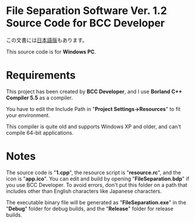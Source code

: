# File Separation Software Ver. 1.2 Source Code for BCC Developer
この文書には[日本語版](readme.md)もあります。

This source code is for **Windows PC**.

# Requirements
This project has been created by **BCC Developer**, and I use **Borland C++ Compiler 5.5** as a compiler.

You have to edit the Include Path in "**Project Settings->Resources**" to fit your environment.

This compiler is quite old and supports Windows XP and older, and can't compile 64-bit applications.

# Notes
The source code is "**1.cpp**", the resource script is "**resource.rc**", and the icon is "**app.ico**". You can edit and build by opening "**FileSeparation.bdp**" if you use BCC Developer. To avoid errors, don't put this folder on a path that includes other than English characters like Japanese characters.

The executable binary file will be generated as "**FileSeparation.exe**" in the "**Debug**" folder for debug builds, and the "**Release**" folder for release builds.